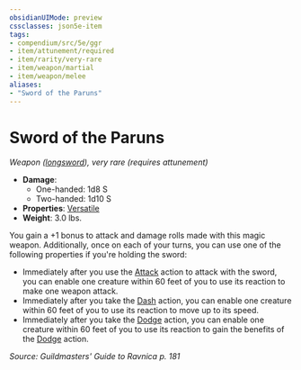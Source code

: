 ```yaml
---
obsidianUIMode: preview
cssclasses: json5e-item
tags:
- compendium/src/5e/ggr
- item/attunement/required
- item/rarity/very-rare
- item/weapon/martial
- item/weapon/melee
aliases: 
- "Sword of the Paruns"
---
```

# Sword of the Paruns
*Weapon ([longsword](Mechanics/items/longsword.md)), very rare (requires attunement)*  

- **Damage**:
  - One-handed: 1d8 S
  - Two-handed: 1d10 S
- **Properties**: [Versatile](Mechanics/Rules/item-properties.md#Versatile)
- **Weight**: 3.0 lbs.

You gain a +1 bonus to attack and damage rolls made with this magic weapon. Additionally, once on each of your turns, you can use one of the following properties if you're holding the sword:

- Immediately after you use the [Attack](Mechanics/Rules/actions.md#Attack) action to attack with the sword, you can enable one creature within 60 feet of you to use its reaction to make one weapon attack.  
- Immediately after you take the [Dash](Mechanics/Rules/actions.md#Dash) action, you can enable one creature within 60 feet of you to use its reaction to move up to its speed.  
- Immediately after you take the [Dodge](Mechanics/Rules/actions.md#Dodge) action, you can enable one creature within 60 feet of you to use its reaction to gain the benefits of the [Dodge](Mechanics/Rules/actions.md#Dodge) action.  

*Source: Guildmasters' Guide to Ravnica p. 181*